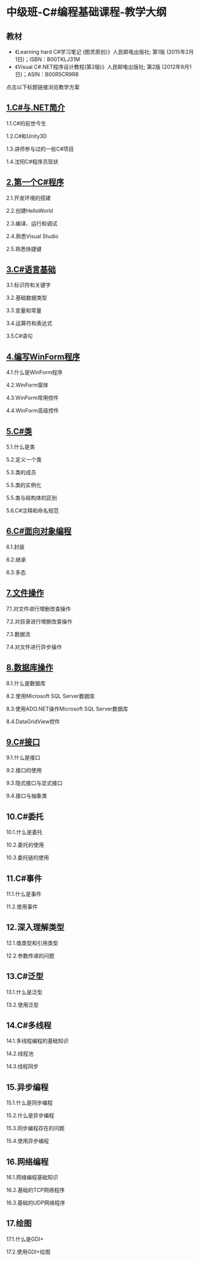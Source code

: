 # 中级班-C#编程基础课程-教学大纲

## 教材
- 《Learning hard C#学习笔记 (图灵原创)》人民邮电出版社; 第1版 (2015年2月1日)；ISBN：B00TKLJ31M
- 《Visual C#.NET程序设计教程(第2版)》人民邮电出版社; 第2版 (2012年8月1日)；ASIN：B00R5CR9R8

点击以下标题链接浏览教学方案

## [1.C#与.NET简介](1.C%23与.NET简介/README.md)

1.1.C#的前世今生

1.2.C#和Unity3D

1.3.讲师参与过的一些C#项目

1.4.沈阳C#程序员现状


## [2.第一个C#程序](2.第一个C%23程序/README.md)

2.1.开发环境的搭建

2.2.创建HelloWorld

2.3.编译、运行和调试

2.4.熟悉Visual Studio

2.5.熟悉快捷键



## [3.C#语言基础](3.C%23语言基础/README.md)
3.1.标识符和关键字

3.2.基础数据类型

3.3.变量和常量

3.4.运算符和表达式

3.5.C#语句



## [4.编写WinForm程序](4.编写WinForm程序/README.md)
4.1.什么是WinForm程序

4.2.WinForm窗体

4.3.WinForm常用控件

4.4.WinForm高级控件



## [5.C#类](5.C%23类/README.md)
5.1.什么是类

5.2.定义一个类

5.3.类的成员

5.5.类的实例化

5.5.类与结构体的区别

5.6.C#注释和命名规范



## [6.C#面向对象编程](6.C%23面向对象编程/README.md)
6.1.封装

6.2.继承

6.3.多态



## [7.文件操作](7.文件操作/README.md)
7.1.对文件进行增删改查操作

7.2.对目录进行增删改查操作

7.3.数据流

7.4.对文件进行异步操作



## [8.数据库操作](8.数据库操作/README.md)
8.1.什么是数据库

8.2.使用Microsoft SQL Server数据库

8.3.使用ADO.NET操作Microsoft SQL Server数据库

8.4.DataGridView控件



## [9.C#接口](9.C%23接口/README.md)
9.1.什么是接口

9.2.接口的使用

9.3.隐式接口与显式接口

9.4.接口与抽象类



## 10.C#委托
10.1.什么是委托

10.2.委托的使用

10.3.委托链的使用



## 11.C#事件
11.1.什么是事件

11.2.使用事件



## 12.深入理解类型
12.1.值类型和引用类型

12.2.参数传递的问题



## 13.C#泛型
13.1.什么是泛型

13.2.使用泛型



## 14.C#多线程
14.1.多线程编程的基础知识

14.2.线程池

14.3.线程同步



## 15.异步编程
15.1.什么是同步编程

15.2.什么是异步编程

15.3.同步编程存在的问题

15.4.使用异步编程



## 16.网络编程
16.1.网络编程基础知识

16.2.基础的TCP网络程序

16.3.基础的UDP网络程序



## 17.绘图
17.1.什么是GDI+

17.2.使用GDI+绘图

